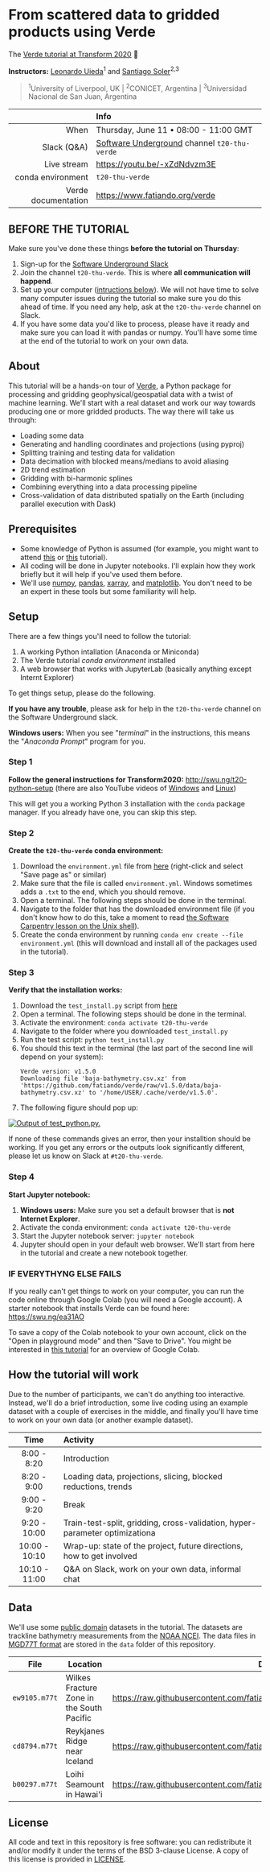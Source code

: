 # From scattered data to gridded products using Verde

The [Verde tutorial at Transform 2020](https://sched.co/c7KE) 💚

**Instructors:**
[Leonardo Uieda](https://www.leouieda.com/)<sup>1</sup> and
[Santiago Soler](https://santisoler.github.io/)<sup>2,3</sup>

> <sup>1</sup>University of Liverpool, UK |
> <sup>2</sup>CONICET, Argentina |
> <sup>3</sup>Universidad Nacional de San Juan, Argentina

|         | Info |
|--------:|:-----|
| When | Thursday, June 11 • 08:00 - 11:00 GMT |
| Slack (Q&A) | [Software Underground](https://softwareunderground.org/) channel `t20-thu-verde` |
| Live stream | https://youtu.be/-xZdNdvzm3E |
| conda environment  | `t20-thu-verde` |
| Verde documentation | https://www.fatiando.org/verde |

## BEFORE THE TUTORIAL

Make sure you've done these things **before the tutorial on Thursday**:

1. Sign-up for the [Software Underground Slack](https://softwareunderground.org/slack)
1. Join the channel `t20-thu-verde`. This is where **all communication will
   happend**.
1. Set up your computer ([intructions below](#setup)). We will not have time to
   solve many computer issues during the tutorial so make sure you do this
   ahead of time. If you need any help, ask at the `t20-thu-verde` channel on
   Slack.
1. If you have some data you'd like to process, please have it ready and make
   sure you can load it with pandas or numpy. You'll have some time at the end
   of the tutorial to work on your own data.

## About

This tutorial will be a hands-on tour of
[Verde](https://www.fatiando.org/verde/), a Python package for processing and
gridding geophysical/geospatial data with a twist of machine learning. We'll
start with a real dataset and work our way towards producing one or more
gridded products. The way there will take us through:

* Loading some data
* Generating and handling coordinates and projections (using pyproj)
* Splitting training and testing data for validation
* Data decimation with blocked means/medians to avoid aliasing
* 2D trend estimation
* Gridding with bi-harmonic splines
* Combining everything into a data processing pipeline
* Cross-validation of data distributed spatially on the Earth (including
  parallel execution with Dask)

## Prerequisites

* Some knowledge of Python is assumed (for example, you might want to attend
  [this](https://transform2020.sched.com/event/c7Jm/getting-started-with-python) or
  [this](https://transform2020.sched.com/event/c7Jn/more-python-for-subsurface) tutorial).
* All coding will be done in Jupyter notebooks. I'll explain how they work
  briefly but it will help if you've used them before.
* We'll use [numpy](https://numpy.org/), [pandas](https://pandas.pydata.org/),
  [xarray](http://xarray.pydata.org/), and [matplotlib](https://matplotlib.org/).
  You don't need to be an expert in these tools but some familiarity will help.

## Setup

There are a few things you'll need to follow the tutorial:

1. A working Python intallation (Anaconda or Miniconda)
2. The Verde tutorial *conda environment* installed
3. A web browser that works with JupyterLab
   (basically anything except Internt Explorer)

To get things setup, please do the following.

**If you have any trouble**, please ask for help in the
`t20-thu-verde` channel on the Software Underground slack.

**Windows users:** When you see "*terminal*" in the instructions,
this means the "*Anaconda Prompt*" program for you.

### Step 1

**Follow the general instructions for Transform2020:** http://swu.ng/t20-python-setup
(there are also YouTube videos of [Windows](https://youtu.be/FdatS_NKVrM)
and [Linux](https://youtu.be/3ncwbHyZeAg))

This will get you a working Python 3 installation with the `conda` package
manager. If you already have one, you can skip this step.

### Step 2

**Create the `t20-thu-verde` conda environment:**

1. Download the `environment.yml` file from [here](https://raw.githubusercontent.com/fatiando/transform2020/master/environment.yml) (right-click and select "Save page as" or similar)
1. Make sure that the file is called `environment.yml`. Windows sometimes adds a
   `.txt` to the end, which you should remove.
1. Open a terminal. The following steps should be done in the terminal.
1. Navigate to the folder that has the downloaded environment file
   (if you don't know how to do this, take a moment to read [the Software
   Carpentry lesson on the Unix shell](http://swcarpentry.github.io/shell-novice/)).
1. Create the conda environment by running `conda env create --file environment.yml`
   (this will download and install all of the packages used in the tutorial).

### Step 3

**Verify that the installation works:**

1. Download the `test_install.py` script from [here](https://raw.githubusercontent.com/fatiando/transform2020/master/test_install.py)
1. Open a terminal. The following steps should be done in the terminal.
1. Activate the environment: `conda activate t20-thu-verde`
1. Navigate to the folder where you downloaded `test_install.py`
1. Run the test script: `python test_install.py`
1. You should this text in the terminal (the last part of the second line will depend
   on your system):
   ```
   Verde version: v1.5.0
   Downloading file 'baja-bathymetry.csv.xz' from 'https://github.com/fatiando/verde/raw/v1.5.0/data/baja-bathymetry.csv.xz' to '/home/USER/.cache/verde/v1.5.0'.
   ```
1. The following figure should pop up:

[![Output of `test_python.py`.](https://raw.githubusercontent.com/fatiando/transform2020/master/test_install_output.png)](https://raw.githubusercontent.com/fatiando/transform2020/master/test_install_output.png)

If none of these commands gives an error, then your installtion should be working.
If you get any errors or the outputs look significantly different,
please let us know on Slack at `#t20-thu-verde`.

### Step 4

**Start Jupyter notebook:**

1. **Windows users:** Make sure you set a default browser that is **not Internet Explorer**. 
1. Activate the conda environment: `conda activate t20-thu-verde`
1. Start the Jupyter notebook server: `jupyter notebook`
1. Jupyter should open in your default web browser. We'll start from here in the
   tutorial and create a new notebook together.

### IF EVERYTHYNG ELSE FAILS

If you really can't get things to work on your computer,
you can run the code online through Google Colab (you will need a Google account).
A starter notebook that installs Verde can be found here: https://swu.ng/ea31AO

To save a copy of the Colab notebook to your own account, click on the
"Open in playground mode" and then "Save to Drive".
You might be interested in
[this tutorial](https://transform2020.sched.com/event/c7Jn/tutorial-using-python-subsurface-tools-no-install-required)
for an overview of Google Colab.

## How the tutorial will work

Due to the number of participants, we can't do anything too interactive.
Instead, we'll do a brief introduction, some live coding using an example
dataset with a couple of exercises in the middle, and finally you'll have
time to work on your own data (or another example dataset).

| Time          | Activity |
|:-------------:|:---------|
|  8:00 -  8:20 | Introduction |
|  8:20 -  9:00 | Loading data, projections, slicing, blocked reductions, trends |
|  9:00 -  9:20 | Break |
|  9:20 - 10:00 | Train-test-split, gridding, cross-validation, hyper-parameter optimizationa |
| 10:00 - 10:10 | Wrap-up: state of the project, future directions, how to get involved |
| 10:10 - 11:00 | Q&A on Slack, work on your own data, informal chat |

## Data

We'll use some [public domain](https://www.ngdc.noaa.gov/ngdcinfo/privacy.html#disclaimer)
datasets in the tutorial. The datasets are trackline bathymetry measurements
from the [NOAA NCEI](https://ngdc.noaa.gov/mgg/geodas/trackline.html).
The data files in [MGD77T format](https://ngdc.noaa.gov/mgg/dat/geodas/docs/mgd77.pdf)
are stored in the `data` folder of this repository.

| File | Location | Download | MD5 hash |
| ---- | -------- | -------- | -------- |
| `ew9105.m77t` | Wilkes Fracture Zone in the South Pacific | https://raw.githubusercontent.com/fatiando/transform2020/master/data/ew9105.m77t | `md5:27a0f501251b9dd5a1413722e1c406ea` |
| `cd8794.m77t` | Reykjanes Ridge near Iceland | https://raw.githubusercontent.com/fatiando/transform2020/master/data/cd8794.m77t | `md5:48be7f63d020dacdb95116d88e35fc61` |
| `b00297.m77t` | Loihi Seamount in Hawai'i | https://raw.githubusercontent.com/fatiando/transform2020/master/data/b00297.m77t | `md5:8a6eaadbd732b54f65075c9e18593f82` |

## License

All code and text in this repository is free software: you can redistribute it and/or
modify it under the terms of the BSD 3-clause License.
A copy of this license is provided in [LICENSE](https://github.com/fatiando/transform2020/blob/master/LICENSE).
